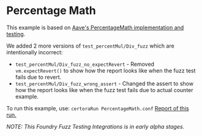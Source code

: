 # Percentage Math
This example is based on [Aave's PercentageMath implementation and testing](https://github.com/aave-dao/aave-v3-origin/blob/97356e32e3c5392a995dfdf5a67f45e286eb77f4/tests/core/PercentageMath.t.sol#L21-L46).

We added 2 more versions of `test_percentMul/Div_fuzz` which are intentionally incorrect:
* `test_percentMul/Div_fuzz_no_expectRevert` - Removed `vm.expectRevert()` to show how the report looks like when the fuzz test fails due to revert.
* `test_percentMul/Div_fuzz_wrong_assert` - Changed the assert to show how the report looks like when the fuzz test fails due to actual counter example.

To run this example, use:
```certoraRun PercentageMath.conf```
[Report of this run.](https://vaas-stg.certora.com/output/15800/666c55d4f8b84d1d8756e555ce399e21?anonymousKey=35611638299c531f9b3303c309ae998a32fc7fc8)

*NOTE: This Foundry Fuzz Testing Integrations is in early alpha stages.*
